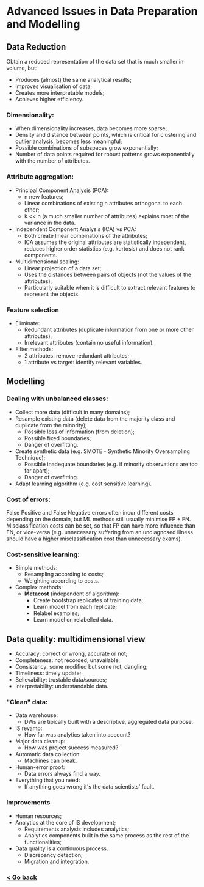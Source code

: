 # Advanced Issues in Data Preparation and Modelling
## Data Reduction
Obtain a reduced representation of the data set that is much smaller in volume, but:
- Produces (almost) the same analytical results;
- Improves visualisation of data;
- Creates more interpretable models;
- Achieves higher efficiency.

### Dimensionality:
- When dimensionality increases, data becomes more sparse;
- Density and distance between points, which is critical for clustering and outlier analysis, becomes less meaningful;
- Possible combinations of subspaces grow exponentially;
- Number of data points required for robust patterns grows exponentially with the number of attributes.

### Attribute aggregation:
- Principal Component Analysis (PCA):
    - n new features;
    - Linear combinations of existing n attributes orthogonal to each other;
    - k << n (a much smaller number of attributes) explains most of the variance in the data.
- Independent Component Analysis (ICA) vs PCA:
    - Both create linear combinations of the attributes;
    - ICA assumes the original attributes are statistically independent, reduces higher order statistics (e.g. kurtosis) and does not rank components.
- Multidimensional scaling:
    - Linear projection of a data set;
    - Uses the distances between pairs of objects (not the values of the attributes);
    - Particularly suitable when it is difficult to extract relevant features to represent the objects.

### Feature selection
- Eliminate:
    - Redundant attributes (duplicate information from one or more other attributes);
    - Irrelevant attributes (contain no useful information).
- Filter methods:
    - 2 attributes: remove redundant attributes;
    - 1 attribute vs target: identify relevant variables.

## Modelling
### Dealing with unbalanced classes:
- Collect more data (difficult in many domains);
- Resample existing data (delete data from the majority class and duplicate from the minority);
    - Possible loss of information (from deletion);
    - Possible fixed boundaries;
    - Danger of overfitting.
- Create synthetic data (e.g. SMOTE - Synthetic Minority Oversampling Technique);
    - Possible inadequate boundaries (e.g. if minority observations are too far apart);
    - Danger of overfitting.
- Adapt learning algorithm (e.g. cost sensitive learning).

### Cost of errors:
False Positive and False Negative errors often incur different costs depending on the domain, but ML methods still usually minimise FP + FN. Misclassification costs can be set, so that FP can have more influence than FN, or vice-versa (e.g. unnecessary suffering from an undiagnosed illness should have a higher misclassification cost than unnecessary exams).

### Cost-sensitive learning:
- Simple methods:
    - Resampling according to costs;
    - Weighting according to costs.
- Complex methods:
    - **Metacost** (independent of algorithm):
        - Create bootstrap replicates of training data;
        - Learn model from each replicate;
        - Relabel examples;
        - Learn model on relabelled data.

## Data quality: multidimensional view
- Accuracy: correct or wrong, accurate or not;
- Completeness: not recorded, unavailable;
- Consistency: some modified but some not, dangling;
- Timeliness: timely update;
- Believability: trustable data/sources;
- Interpretability: understandable data.

### "Clean" data:
- Data warehouse:
    - DWs are tipically built with a descriptive, aggregated data purpose.
- IS revamp:
    - How far was analytics taken into account?
- Major data cleanup:
    - How was project success measured?
- Automatic data collection:
    - Machines can break.
- Human-error proof:
    - Data errors always find a way.
- Everything that you need:
    - If anything goes wrong it's the data scientists' fault.

### Improvements
- Human resources;
- Analytics at the core of IS development;
    - Requirements analysis includes analytics;
    - Analytics components built in the same process as the rest of the functionalities;
- Data quality is a continuous process.
    - Discrepancy detection;
    - Migration and integration.

### [< Go back](/README.md)